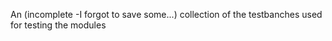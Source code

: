 An (incomplete -I forgot to save some...) collection of the testbanches used for testing the modules

